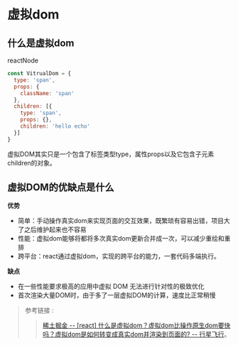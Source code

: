 # 虚拟dom

## 什么是虚拟dom

reactNode

```js
const VitrualDom = {
  type: 'span',
  props: {
    className: 'span'
  },
  children: [{
    type: 'span',
    props: {},
    children: 'hello echo'
  }]
}

```

虚拟DOM其实只是一个包含了标签类型type，属性props以及它包含子元素children的对象。

## 虚拟DOM的优缺点是什么

**优势**

+ 简单：手动操作真实dom来实现页面的交互效果，既繁琐有容易出错，项目大了之后维护起来也不容易
+ 性能：虚拟dom能够将都将多次真实dom更新合并成一次，可以减少重绘和重排
+ 跨平台：react通过虚拟dom，实现的跨平台的能力，一套代码多端执行。

**缺点**

+ 在一些性能要求极高的应用中虚拟 DOM 无法进行针对性的极致优化
+ 首次渲染大量DOM时，由于多了一层虚拟DOM的计算，速度比正常稍慢

> 参考链接 :
>>[稀土掘金  -- [react] 什么是虚拟dom？虚拟dom比操作原生dom要快吗？虚拟dom是如何转变成真实dom并渲染到页面的? --  行星飞行](https://juejin.cn/post/7120141908730445854)。
